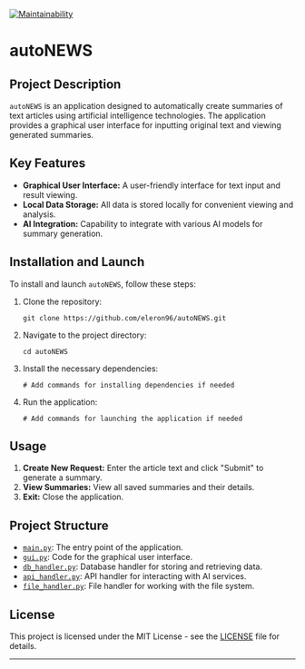 [![Maintainability](https://api.codeclimate.com/v1/badges/f9c78cdc02319b1c5d49/maintainability)](https://codeclimate.com/github/eleron96/autoNEWS/maintainability)
# autoNEWS

## Project Description

`autoNEWS` is an application designed to automatically create summaries of text articles using artificial intelligence technologies. The application provides a graphical user interface for inputting original text and viewing generated summaries.

## Key Features

- **Graphical User Interface:** A user-friendly interface for text input and result viewing.
- **Local Data Storage:** All data is stored locally for convenient viewing and analysis.
- **AI Integration:** Capability to integrate with various AI models for summary generation.

## Installation and Launch

To install and launch `autoNEWS`, follow these steps:

1. Clone the repository:
   ```
   git clone https://github.com/eleron96/autoNEWS.git
   ```
2. Navigate to the project directory:
   ```
   cd autoNEWS
   ```
3. Install the necessary dependencies:
   ```
   # Add commands for installing dependencies if needed
   ```
4. Run the application:
   ```
   # Add commands for launching the application if needed
   ```

## Usage

1. **Create New Request:** Enter the article text and click "Submit" to generate a summary.
2. **View Summaries:** View all saved summaries and their details.
3. **Exit:** Close the application.

## Project Structure

- [`main.py`](https://github.com/eleron96/autoNEWS/blob/main/autonews/main.py): The entry point of the application.
- [`gui.py`](https://github.com/eleron96/autoNEWS/blob/main/autonews/gui.py): Code for the graphical user interface.
- [`db_handler.py`](https://github.com/eleron96/autoNEWS/blob/main/autonews/db_handler.py): Database handler for storing and retrieving data.
- [`api_handler.py`](https://github.com/eleron96/autoNEWS/blob/main/autonews/api_handler.py): API handler for interacting with AI services.
- [`file_handler.py`](https://github.com/eleron96/autoNEWS/blob/main/autonews/file_handler.py): File handler for working with the file system.

## License

This project is licensed under the MIT License - see the [LICENSE](https://github.com/eleron96/autoNEWS/blob/main/LICENSE) file for details.

---
